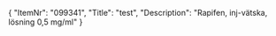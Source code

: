 {
  "ItemNr": "099341",
  "Title": "test",
  "Description": "Rapifen, inj-vätska, lösning 0,5 mg/ml"
}